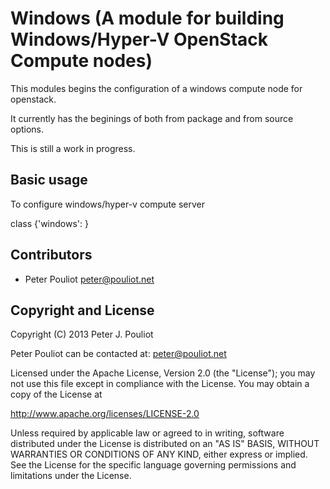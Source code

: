 Windows (A module for building Windows/Hyper-V OpenStack Compute nodes)
=================================================================

This modules begins the configuration of a windows compute node for openstack.

It currently has the beginings of both from package and from source options.

This is still a work in progress.

Basic usage
-----------

To configure windows/hyper-v compute server

class {'windows': }

Contributors
------------

 * Peter Pouliot <peter@pouliot.net>

Copyright and License
---------------------

Copyright (C) 2013 Peter J. Pouliot

Peter Pouliot can be contacted at: peter@pouliot.net

Licensed under the Apache License, Version 2.0 (the "License");
you may not use this file except in compliance with the License.
You may obtain a copy of the License at

  http://www.apache.org/licenses/LICENSE-2.0

Unless required by applicable law or agreed to in writing, software
distributed under the License is distributed on an "AS IS" BASIS,
WITHOUT WARRANTIES OR CONDITIONS OF ANY KIND, either express or implied.
See the License for the specific language governing permissions and
limitations under the License.
